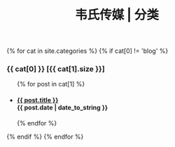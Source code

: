 ﻿---
layout: default
title: "韦氏传媒 | 分类"
---

{% for cat in site.categories %} 
  {% if cat[0] != 'blog' %} 
 <a name="{{ cat[0] }}" style="position: relative; top: -50px; display: block; height: 0; overflow: hidden;"></a>
  <h3>{{ cat[0] }} [{{ cat[1].size }}]</h3> 

<ul class="list-unstyled">
{% for post in cat[1] %} 
    <li>
   <h4>
     <a href="{{ post.url }}">{{ post.title }}</a>
     <div class="post-date"><span class="glyphicon glyphicon-time"></span> {{ post.date | date_to_string }} </div>
   </h4>
    </li>   
	   {% endfor %} 
	     
</ul>
   {% endif %} 
{% endfor %} 
  
  


